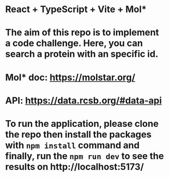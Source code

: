 # React + TypeScript + Vite + Mol*

# The aim of this repo is to implement a code challenge. Here, you can search a protein with an specific id.
# Mol* doc: https://molstar.org/
# API: https://data.rcsb.org/#data-api

# To run the application, please clone the repo then install the packages with `npm install` command and finally, run the `npm run dev` to see the results on http://localhost:5173/
